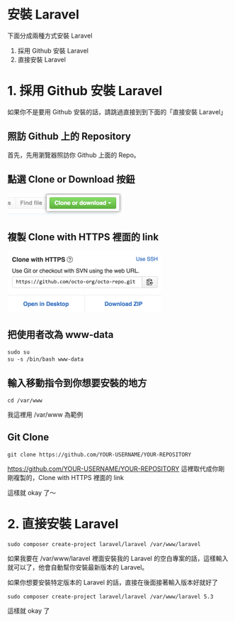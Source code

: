 # 安裝 Laravel

下面分成兩種方式安裝 Laravel

1. 採用 Github 安裝 Laravel
2. 直接安裝 Laravel


# 1. 採用 Github 安裝 Laravel

如果你不是要用 Github 安裝的話，請跳過直接到到下面的「直接安裝 Laravel」

## 照訪 Github 上的 Repository

首先，先用瀏覽器照訪你 Github 上面的 Repo。

## 點選 Clone or Download 按鈕

![按Clone or Download](image/06.png)

## 複製 Clone with HTTPS 裡面的 link

![複製 Clone with HTTPS 裡面的 link](image/07.png)

## 把使用者改為 www-data

	sudo su
	su -s /bin/bash www-data	

## 輸入移動指令到你想要安裝的地方

	cd /var/www
	
我這裡用 /var/www 為範例

## Git Clone

	git clone https://github.com/YOUR-USERNAME/YOUR-REPOSITORY
	
https://github.com/YOUR-USERNAME/YOUR-REPOSITORY 這裡取代成你剛剛複製的，Clone with HTTPS 裡面的 link

這樣就 okay 了～	


# 2. 直接安裝 Laravel

	sudo composer create-project laravel/laravel /var/www/laravel

如果我要在 /var/www/laravel 裡面安裝我的 Laravel 的空白專案的話，這樣輸入就可以了，他會自動幫你安裝最新版本的 Laravel。

如果你想要安裝特定版本的 Laravel 的話，直接在後面接著輸入版本好就好了

	sudo composer create-project laravel/laravel /var/www/laravel 5.3
	
	
這樣就 okay 了	
